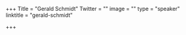 +++
Title = "Gerald Schmidt"
Twitter = ""
image = ""
type = "speaker"
linktitle = "gerald-schmidt"

+++


